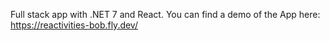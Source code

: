 Full stack app with .NET 7 and React.
You can find a demo of the App here:
https://reactivities-bob.fly.dev/
